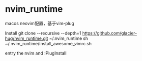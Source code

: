 # nvim_runtime
macos neovim配置，基于vim-plug

Install
git clone --recursive --depth=1 https://github.com/glacier-hug/nvim_runtime.git ~/.nvim_runtime
sh ~/.nvim_runtime/install_awesome_vimrc.sh

entry the nvim and :PlugInstall
